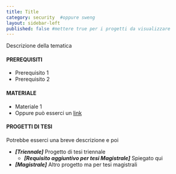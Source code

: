 ```yaml
---
title: Title
category: security  #oppure sweng
layout: sidebar-left
published: false #mettere true per i progetti da visualizzare
---
```

Descrizione della tematica


#### PREREQUISITI
* Prerequisito 1
* Prerequisito 2


#### MATERIALE
* Materiale 1
* Oppure può esserci un [link](http://www.google.it)

#### PROGETTI DI TESI
Potrebbe esserci una breve descrizione e poi
* **_[Triennale]_** Progetto di tesi triennale
  * **_[Requisito aggiuntivo per tesi Magistrale]_** Spiegato qui
* **_[Magistrale]_** Altro progetto ma per tesi magistrali
